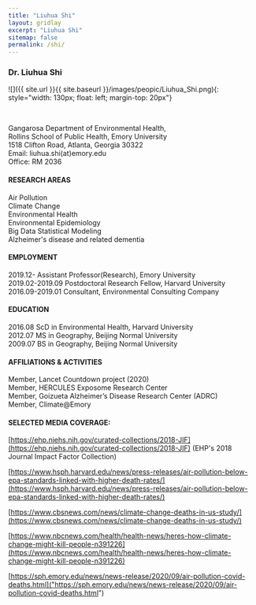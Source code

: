 ```yaml
---
title: "Liuhua Shi"
layout: gridlay
excerpt: "Liuhua Shi"
sitemap: false
permalink: /shi/
---
```


### <b>Dr. Liuhua Shi</b>
<div class="row">
<div class="col-sm-2 clearfix">
![]({{ site.url }}{{ site.baseurl }}/images/peopic/Liuhua_Shi.png){: style="width: 130px; float: left; margin-top: 20px"}
</div>
<div class="col-sm-7 clearfix">
<p> <br /> </p>
Gangarosa Department of Environmental Health, <br/>
Rollins School of Public Health, Emory University<br/>
1518 Clifton Road, Atlanta, Georgia 30322<br/>
Email: liuhua.shi(at)emory.edu<br/>
Office: RM 2036<br/>
</div>
</div>

<div class="row">

<div class="col-sm-7 clearfix">

#### <b>RESEARCH AREAS</b>  

Air Pollution<br/>
Climate Change<br/>
Environmental Health<br/>
Environmental Epidemiology<br/>
Big Data Statistical Modeling<br/>
Alzheimer's disease and related dementia<br/>

#### <b>EMPLOYMENT</b>

2019.12-         Assistant Professor(Research), Emory University<br/>
2019.02-2019.09  Postdoctoral Research Fellow, Harvard University <br/> 
2016.09-2019.01  Consultant, Environmental Consulting Company<br/>

#### <b>EDUCATION</b>

2016.08   ScD in Environmental Health, Harvard University <br/>
2012.07   MS in Geography, Beijing Normal University<br/>
2009.07   BS in Geography, Beijing Normal University<br/>


#### <b>AFFILIATIONS & ACTIVITIES</b>

Member, Lancet Countdown project (2020)<br/>
Member, HERCULES Exposome Research Center<br/>
Member, Goizueta Alzheimer’s Disease Research Center (ADRC) <br/>
Member, Climate@Emory<br/>

</div>

</div>

<div class="row">
<div class="col-sm-12 clearfix">

#### SELECTED MEDIA COVERAGE:

[https://ehp.niehs.nih.gov/curated-collections/2018-JIF](https://ehp.niehs.nih.gov/curated-collections/2018-JIF) (EHP's 2018 Journal Impact Factor Collection)

[https://www.hsph.harvard.edu/news/press-releases/air-pollution-below-epa-standards-linked-with-higher-death-rates/](https://www.hsph.harvard.edu/news/press-releases/air-pollution-below-epa-standards-linked-with-higher-death-rates/)

[https://www.cbsnews.com/news/climate-change-deaths-in-us-study/](https://www.cbsnews.com/news/climate-change-deaths-in-us-study/)

[https://www.nbcnews.com/health/health-news/heres-how-climate-change-might-kill-people-n391226](https://www.nbcnews.com/health/health-news/heres-how-climate-change-might-kill-people-n391226)

[https://sph.emory.edu/news/news-release/2020/09/air-pollution-covid-deaths.html]("https://sph.emory.edu/news/news-release/2020/09/air-pollution-covid-deaths.html")
</div>
</div>
